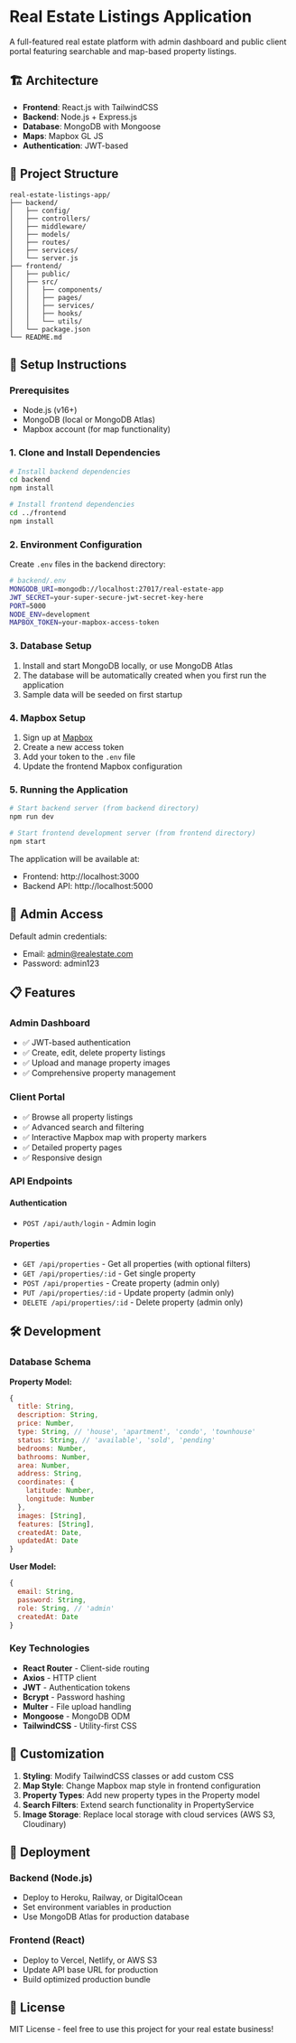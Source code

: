 # Real Estate Listings Application

A full-featured real estate platform with admin dashboard and public client portal featuring searchable and map-based property listings.

## 🏗️ Architecture

- **Frontend**: React.js with TailwindCSS
- **Backend**: Node.js + Express.js
- **Database**: MongoDB with Mongoose
- **Maps**: Mapbox GL JS
- **Authentication**: JWT-based

## 📁 Project Structure

```
real-estate-listings-app/
├── backend/
│   ├── config/
│   ├── controllers/
│   ├── middleware/
│   ├── models/
│   ├── routes/
│   ├── services/
│   └── server.js
├── frontend/
│   ├── public/
│   ├── src/
│   │   ├── components/
│   │   ├── pages/
│   │   ├── services/
│   │   ├── hooks/
│   │   └── utils/
│   └── package.json
└── README.md
```

## 🚀 Setup Instructions

### Prerequisites

- Node.js (v16+)
- MongoDB (local or MongoDB Atlas)
- Mapbox account (for map functionality)

### 1. Clone and Install Dependencies

```bash
# Install backend dependencies
cd backend
npm install

# Install frontend dependencies
cd ../frontend
npm install
```

### 2. Environment Configuration

Create `.env` files in the backend directory:

```bash
# backend/.env
MONGODB_URI=mongodb://localhost:27017/real-estate-app
JWT_SECRET=your-super-secure-jwt-secret-key-here
PORT=5000
NODE_ENV=development
MAPBOX_TOKEN=your-mapbox-access-token
```

### 3. Database Setup

1. Install and start MongoDB locally, or use MongoDB Atlas
2. The database will be automatically created when you first run the application
3. Sample data will be seeded on first startup

### 4. Mapbox Setup

1. Sign up at [Mapbox](https://www.mapbox.com/)
2. Create a new access token
3. Add your token to the `.env` file
4. Update the frontend Mapbox configuration

### 5. Running the Application

```bash
# Start backend server (from backend directory)
npm run dev

# Start frontend development server (from frontend directory)
npm start
```

The application will be available at:

- Frontend: http://localhost:3000
- Backend API: http://localhost:5000

## 🔐 Admin Access

Default admin credentials:

- Email: admin@realestate.com
- Password: admin123

## 📋 Features

### Admin Dashboard

- ✅ JWT-based authentication
- ✅ Create, edit, delete property listings
- ✅ Upload and manage property images
- ✅ Comprehensive property management

### Client Portal

- ✅ Browse all property listings
- ✅ Advanced search and filtering
- ✅ Interactive Mapbox map with property markers
- ✅ Detailed property pages
- ✅ Responsive design

### API Endpoints

#### Authentication

- `POST /api/auth/login` - Admin login

#### Properties

- `GET /api/properties` - Get all properties (with optional filters)
- `GET /api/properties/:id` - Get single property
- `POST /api/properties` - Create property (admin only)
- `PUT /api/properties/:id` - Update property (admin only)
- `DELETE /api/properties/:id` - Delete property (admin only)

## 🛠️ Development

### Database Schema

**Property Model:**

```javascript
{
  title: String,
  description: String,
  price: Number,
  type: String, // 'house', 'apartment', 'condo', 'townhouse'
  status: String, // 'available', 'sold', 'pending'
  bedrooms: Number,
  bathrooms: Number,
  area: Number,
  address: String,
  coordinates: {
    latitude: Number,
    longitude: Number
  },
  images: [String],
  features: [String],
  createdAt: Date,
  updatedAt: Date
}
```

**User Model:**

```javascript
{
  email: String,
  password: String,
  role: String, // 'admin'
  createdAt: Date
}
```

### Key Technologies

- **React Router** - Client-side routing
- **Axios** - HTTP client
- **JWT** - Authentication tokens
- **Bcrypt** - Password hashing
- **Multer** - File upload handling
- **Mongoose** - MongoDB ODM
- **TailwindCSS** - Utility-first CSS

## 🔧 Customization

1. **Styling**: Modify TailwindCSS classes or add custom CSS
2. **Map Style**: Change Mapbox map style in frontend configuration
3. **Property Types**: Add new property types in the Property model
4. **Search Filters**: Extend search functionality in PropertyService
5. **Image Storage**: Replace local storage with cloud services (AWS S3, Cloudinary)

## 🚀 Deployment

### Backend (Node.js)

- Deploy to Heroku, Railway, or DigitalOcean
- Set environment variables in production
- Use MongoDB Atlas for production database

### Frontend (React)

- Deploy to Vercel, Netlify, or AWS S3
- Update API base URL for production
- Build optimized production bundle

## 📝 License

MIT License - feel free to use this project for your real estate business!
